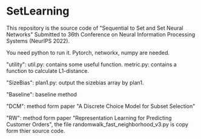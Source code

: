 # SetLearning

This repository is the source code of "Sequential to Set and Set Neural Networks" Submitted to 36th Conference on Neural Information Processing Systems (NeurIPS 2022).

You need python to run it. Pytorch, networkx, numpy are needed.

"utility": 
  util.py: contains some useful function.
  metric.py: contains a function to calculate L1-distance.
  
"SizeBias":
  plan1.py: output the sizebias array by plan1.
  
"Baseline": baseline method
  
"DCM": method form paper "A Discrete Choice Model for Subset Selection"

"RW": method form paper "Representation Learning for Predicting Customer Orders", the file randomwalk_fast_neighborhood_v3.py is copy form thier source code.


  
